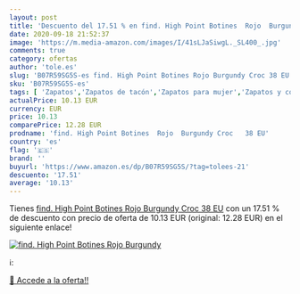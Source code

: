 ```yaml
---
layout: post
title: 'Descuento del 17.51 % en find. High Point Botines  Rojo  Burgundy'
date: 2020-09-18 21:52:37
image: 'https://m.media-amazon.com/images/I/41sLJaSiwgL._SL400_.jpg'
comments: true
category: ofertas
author: 'tole.es'
slug: 'B07R59SG5S-es find. High Point Botines Rojo Burgundy Croc 38 EU'
sku: 'B07R59SG5S-es'
tags: [ 'Zapatos','Zapatos de tacón','Zapatos para mujer','Zapatos y complementos','botines', ]
actualPrice: 10.13 EUR
currency: EUR
price: 10.13
comparePrice: 12.28 EUR
prodname: 'find. High Point Botines  Rojo  Burgundy Croc   38 EU'
country: 'es'
flag: '🇪🇸'
brand: ''
buyurl: 'https://www.amazon.es/dp/B07R59SG5S/?tag=tolees-21'
descuento: '17.51'
average: '10.13'
---
```


Tienes [find. High Point Botines  Rojo  Burgundy Croc   38 EU](https://www.amazon.es/dp/B07R59SG5S/?tag=tolees-21) con un 17.51 % de descuento con precio de oferta de 10.13 EUR (original: 12.28 EUR) en el siguiente enlace!

[![find. High Point Botines  Rojo  Burgundy](https://m.media-amazon.com/images/I/41sLJaSiwgL._SL400_.jpg)](https://www.amazon.es/dp/B07R59SG5S/?tag=tolees-21)

ℹ️:


[🛒 Accede a la oferta!!](https://www.amazon.es/dp/B07R59SG5S/?tag=tolees-21)
